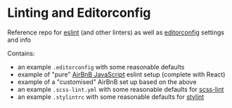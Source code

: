 # Linting and Editorconfig

Reference repo for [eslint][eslint] (and other linters) as well as [editorconfig][editorconfig]
settings and info

Contains:

- an example `.editorconfig` with some reasonable defaults
- example of "pure" [AirBnB JavaScript][airbnb] eslint setup (complete with React)
- example of a "customised" AirBnB set up based on the above
- an example `.scss-lint.yml` with some reasonable defaults for [scss-lint](https://github.com/brigade/scss-lint)
- an example `.stylintrc` with some reasonable defaults for [stylint](https://github.com/rossPatton/stylint)

[eslint]: http://eslint.org
[editorconfig]: http://editorconfig.org
[airbnb]: https://github.com/airbnb/javascript
